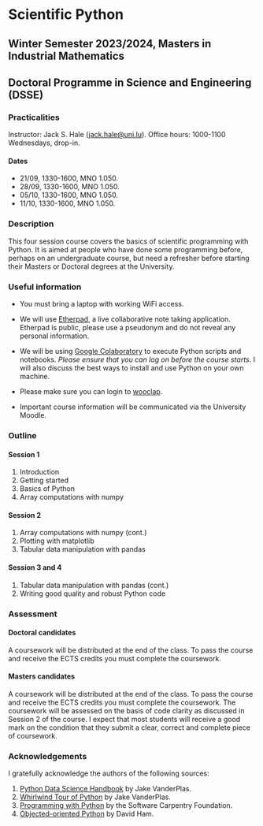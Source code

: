 # Scientific Python
## Winter Semester 2023/2024, Masters in Industrial Mathematics
## Doctoral Programme in Science and Engineering (DSSE)

### Practicalities

Instructor: Jack S. Hale ([jack.hale@uni.lu](mailto:jack.hale@uni.lu)).
Office hours: 1000-1100 Wednesdays, drop-in.

#### Dates
* 21/09, 1330-1600, MNO 1.050.
* 28/09, 1330-1600, MNO 1.050.
* 05/10, 1330-1600, MNO 1.050.
* 11/10, 1330-1600, MNO 1.050.

### Description

This four session course covers the basics of scientific programming with Python.
It is aimed at people who have done some programming before, perhaps on an
undergraduate course, but need a refresher before starting their Masters or
Doctoral degrees at the University.

### Useful information

* You must bring a laptop with working WiFi access.

* We will use [Etherpad](https://pad.carpentries.org/spul2023), a live
  collaborative note taking application. Etherpad is public, please use a
  pseudonym and do not reveal any personal information.

* We will be using [Google Colaboratory](https://colab.research.google.com) to
  execute Python scripts and notebooks. *Please ensure that you can log on
  before the course starts*. I will also discuss the best ways to install and
  use Python on your own machine.

* Please make sure you can login to [wooclap](https://wooclap.com).

* Important course information will be communicated via the University Moodle.

### Outline

#### Session 1

1. Introduction
2. Getting started
3. Basics of Python
4. Array computations with numpy

#### Session 2

1. Array computations with numpy (cont.)
2. Plotting with matplotlib
3. Tabular data manipulation with pandas

#### Session 3 and 4

1. Tabular data manipulation with pandas (cont.)
2. Writing good quality and robust Python code

### Assessment

#### Doctoral candidates

A coursework will be distributed at the end of the class. To pass the course and
receive the ECTS credits you must complete the coursework.

#### Masters candidates

A coursework will be distributed at the end of the class. To pass the course
and receive the ECTS credits you must complete the coursework. The coursework
will be assessed on the basis of code clarity as discussed in Session 2 of the
course. I expect that most students will receive a good mark on the condition
that they submit a clear, correct and complete piece of coursework.

### Acknowledgements

I gratefully acknowledge the authors of the following sources:

1. [Python Data Science Handbook](https://github.com/jakevdp/PythonDataScienceHandbook) by Jake VanderPlas.
2. [Whirlwind Tour of Python](https://github.com/jakevdp/WhirlwindTourOfPython) by Jake VanderPlas.
3. [Programming with Python](https://swcarpentry.github.io/python-novice-inflammation/) by the Software Carpentry Foundation.
4. [Objected-oriented Python](https://object-oriented-python.github.io) by David Ham.
